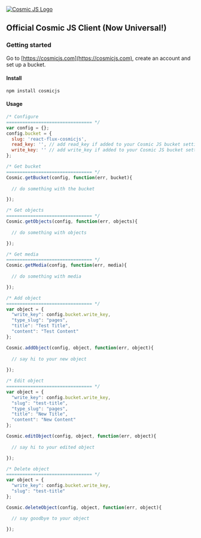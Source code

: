 [![Cosmic JS Logo](https://cosmicjs.com/images/marketing/logo-w-brand.jpg)](https://cosmicjs.com/)
## Official Cosmic JS Client (Now Universal!)

### Getting started
Go to [https://cosmicjs.com](https://cosmicjs.com), create an account and set up a bucket.

#### Install
```
npm install cosmicjs
```

#### Usage

```javascript
/* Configure
================================ */
var config = {};
config.bucket = {
  slug: 'react-flux-cosmicjs',
  read_key: '', // add read_key if added to your Cosmic JS bucket settings
  write_key: '' // add write_key if added to your Cosmic JS bucket settings
};

/* Get bucket
================================ */
Cosmic.getBucket(config, function(err, bucket){
				
  // do something with the bucket

});

/* Get objects
================================ */
Cosmic.getObjects(config, function(err, objects){
				
  // do something with objects

});

/* Get media
================================ */
Cosmic.getMedia(config, function(err, media){
			
  // do something with media

});

/* Add object
================================ */
var object = {
  "write_key": config.bucket.write_key,
  "type_slug": "pages",
  "title": "Test Title",
  "content": "Test Content"
};

Cosmic.addObject(config, object, function(err, object){
	
  // say hi to your new object
	
});

/* Edit object
================================ */
var object = {
  "write_key": config.bucket.write_key,
  "slug": "test-title",
  "type_slug": "pages",
  "title": "New Title",
  "content": "New Content"
};

Cosmic.editObject(config, object, function(err, object){
	
  // say hi to your edited object

});

/* Delete object
================================ */
var object = {
  "write_key": config.bucket.write_key,
  "slug": "test-title"
};

Cosmic.deleteObject(config, object, function(err, object){

  // say goodbye to your object

});
```
